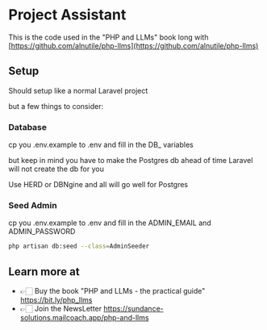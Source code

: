 # Project Assistant 
This is the code used in the "PHP and LLMs" book long with [https://github.com/alnutile/php-llms](https://github.com/alnutile/php-llms)


## Setup

Should setup like a normal Laravel project

but a few things to consider:

### Database 
cp you .env.example to .env and fill in the DB_ variables

but keep in mind you have to make the Postgres db ahead of time
Laravel will not create the db for you

Use HERD or DBNgine and all will go well for Postgres

### Seed Admin 

cp you .env.example to .env and fill in the ADMIN_EMAIL and ADMIN_PASSWORD

```bash
php artisan db:seed --class=AdminSeeder
```

## Learn more at 
 
  * 👉🏻 Buy the book "PHP and LLMs - the practical guide" https://bit.ly/php_llms
  * 👉🏻 Join the NewsLetter https://sundance-solutions.mailcoach.app/php-and-llms

